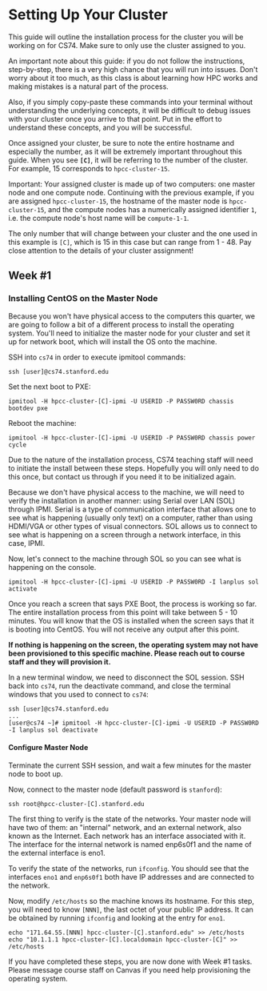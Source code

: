 # Setting Up Your Cluster

This guide will outline the installation process for the cluster you will be working on for CS74. Make sure to only use the cluster assigned to you.

An important note about this guide: if you do not follow the instructions, step-by-step, there is a very high chance that you will run into issues. Don't worry about it too much, as this class is about learning how HPC works and making mistakes is a natural part of the process.

Also, if you simply copy-paste these commands into your terminal without understanding the underlying concepts, it will be difficult to debug issues with your cluster once you arrive to that point. Put in the effort to understand these concepts, and you will be successful.

Once assigned your cluster, be sure to note the entire hostname and especially the number, as it will be extremely important throughout this guide. When you see **```[C]```**, it will be referring to the number of the cluster. For example, 15 corresponds to ```hpcc-cluster-15```.

Important: Your assigned cluster is made up of two computers: one master node and one compute node. Continuing with the previous example, if you are assigned ```hpcc-cluster-15```, the hostname of the master node is ```hpcc-cluster-15```, and the compute nodes has a numerically assigned identifier ```1```, i.e. the compute node's host name will be ```compute-1-1```.

The only number that will change between your cluster and the one used in this example is ```[C]```, which is 15 in this case but can range from 1 - 48. Pay close attention to the details of your cluster assignment!

## Week #1

### Installing CentOS on the Master Node

Because you won't have physical access to the computers this quarter, we are going to follow a bit of a different process to install the operating system. You'll need to initialize the master node for your cluster and set it up for network boot, which will install the OS onto the machine.

SSH into ```cs74``` in order to execute ipmitool commands:

```
ssh [user]@cs74.stanford.edu
```

Set the next boot to PXE:

```
ipmitool -H hpcc-cluster-[C]-ipmi -U USERID -P PASSW0RD chassis bootdev pxe
```

Reboot the machine:

```
ipmitool -H hpcc-cluster-[C]-ipmi -U USERID -P PASSW0RD chassis power cycle
```

Due to the nature of the installation process, CS74 teaching staff will need to initiate the install between these steps. Hopefully you will only need to do this once, but contact us through if you need it to be initialized again.

Because we don't have physical access to the machine, we will need to verify the installation in another manner: using Serial over LAN (SOL) through IPMI. Serial is a type of communication interface that allows one to see what is happening (usually only text) on a computer, rather than using HDMI/VGA or other types of visual connectors. SOL allows us to connect to see what is happening on a screen through a network interface, in this case, IPMI.

Now, let's connect to the machine through SOL so you can see what is happening on the console.

```
ipmitool -H hpcc-cluster-[C]-ipmi -U USERID -P PASSW0RD -I lanplus sol activate
```

Once you reach a screen that says PXE Boot, the process is working so far. The entire installation process from this point will take between 5 - 10 minutes. You will know that the OS is installed when the screen says that it is booting into CentOS. You will not receive any output after this point.

**If nothing is happening on the screen, the operating system may not have been provisioned to this specific machine. Please reach out to course staff and they will provision it.**

In a new terminal window, we need to disconnect the SOL session. SSH back into ```cs74```, run the deactivate command, and close the terminal windows that you used to connect to ```cs74```:

```
ssh [user]@cs74.stanford.edu
...
[user@cs74 ~]# ipmitool -H hpcc-cluster-[C]-ipmi -U USERID -P PASSW0RD -I lanplus sol deactivate
```

#### Configure Master Node
Terminate the current SSH session, and wait a few minutes for the master node to boot up.

Now, connect to the master node (default password is ```stanford```):

```
ssh root@hpcc-cluster-[C].stanford.edu
```
The first thing to verify is the state of the networks. Your master node will have two of them: an "internal" network, and an external network, also known as the Internet. Each network has an interface associated with it. The interface for the internal network is named enp6s0f1 and the name of the external interface is eno1.

To verify the state of the networks, run ```ifconfig```. You should see that the interfaces ```eno1``` and ```enp6s0f1``` both have IP addresses and are connected to the network.

Now, modify ```/etc/hosts``` so the machine knows its hostname. For this step, you will need to know ```[NNN]```, the last octet of your public IP address. It can be obtained by running ```ifconfig``` and looking at the entry for ```eno1```.

```
echo "171.64.55.[NNN] hpcc-cluster-[C].stanford.edu" >> /etc/hosts
echo "10.1.1.1 hpcc-cluster-[C].localdomain hpcc-cluster-[C]" >> /etc/hosts
```

If you have completed these steps, you are now done with Week #1 tasks. Please message course staff on Canvas if you need help provisioning the operating system.
